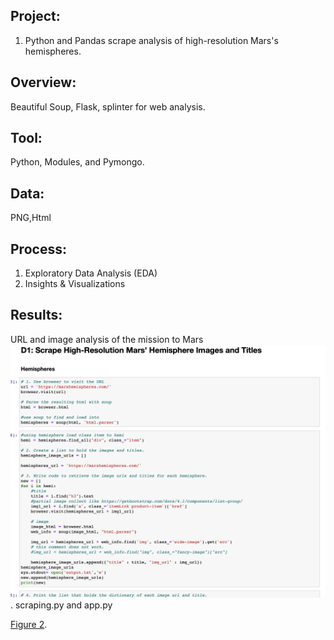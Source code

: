 ## Project: 
1. Python and Pandas  scrape analysis of high-resolution Mars's hemispheres. <br>
   
## Overview: 
Beautiful Soup, Flask, splinter for web analysis.	  
	
## Tool:
Python, Modules, and Pymongo.

## Data:
PNG,Html

## Process:
1. Exploratory Data Analysis (EDA)
2. Insights & Visualizations
   
## Results:
URL and image analysis of the mission to Mars <br> 
![Figure 1](https://github.com/davidhyongae2/missiontomars/blob/main/Figure1.png).
scraping.py and app.py

[Figure 2](https://github.com/davidhyongae2/missiontomars/blob/main/index.html). <br>

  
